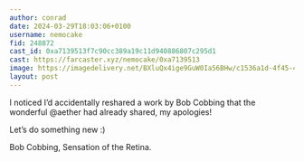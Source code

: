 ```yaml
---
author: conrad
date: 2024-03-29T18:03:06+0100
username: nemocake
fid: 248872
cast_id: 0xa7139513f7c90cc389a19c11d940886807c295d1
cast: https://farcaster.xyz/nemocake/0xa7139513
image: https://imagedelivery.net/BXluQx4ige9GuW0Ia56BHw/c1536a1d-4f45-468b-ee0e-bd297c46e200/original
layout: post
---
```


I noticed I’d accidentally reshared a work by Bob Cobbing that the wonderful @aether had already shared, my apologies!

Let’s do something new :)

Bob Cobbing, Sensation of the Retina.

<img src='https://imagedelivery.net/BXluQx4ige9GuW0Ia56BHw/c1536a1d-4f45-468b-ee0e-bd297c46e200/original' alt='' referrerpolicy='no-referrer'/>
